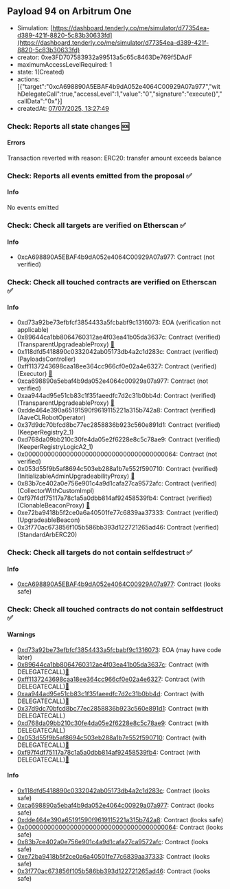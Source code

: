 ## Payload 94 on Arbitrum One

- Simulation: [https://dashboard.tenderly.co/me/simulator/d77354ea-d389-421f-8820-5c83b30633fd](https://dashboard.tenderly.co/me/simulator/d77354ea-d389-421f-8820-5c83b30633fd)
- creator: 0xe3FD707583932a99513a5c65c8463De769f5DAdF
- maximumAccessLevelRequired: 1
- state: 1(Created)
- actions: [{"target":"0xcA698890A5EBAF4b9dA052e4064C00929A07a977","withDelegateCall":true,"accessLevel":1,"value":"0","signature":"execute()","callData":"0x"}]
- createdAt: [07/07/2025, 13:27:49](https://arbiscan.io/tx/0xa543a219887b562e1681fafc4cf6004ae35547d158178f222d6201628509aaf6)

### Check: Reports all state changes :sos:

#### Errors

Transaction reverted with reason: ERC20: transfer amount exceeds balance

### Check: Reports all events emitted from the proposal :white_check_mark:

#### Info

No events emitted

### Check: Check all targets are verified on Etherscan :white_check_mark:

#### Info

- 0xcA698890A5EBAF4b9dA052e4064C00929A07a977: Contract (not verified) 

### Check: Check all touched contracts are verified on Etherscan :white_check_mark:

#### Info

- 0xd73a92be73efbfcf3854433a5fcbabf9c1316073: EOA (verification not applicable)
- 0x89644ca1bb8064760312ae4f03ea41b05da3637c: Contract (verified) (TransparentUpgradeableProxy) [:ghost:](https://github.com/bgd-labs/aave-address-book "GovernanceV3Arbitrum.PAYLOADS_CONTROLLER")
- 0x118dfd5418890c0332042ab05173db4a2c1d283c: Contract (verified) (PayloadsController) 
- 0xff1137243698caa18ee364cc966cf0e02a4e6327: Contract (verified) (Executor) [:ghost:](https://github.com/bgd-labs/aave-address-book "AaveV3Arbitrum.ACL_ADMIN, GovernanceV3Arbitrum.EXECUTOR_LVL_1")
- 0xca698890a5ebaf4b9da052e4064c00929a07a977: Contract (not verified) 
- 0xaa944ad95e51cb83c1f35faeedfc7d2c31b0bb4d: Contract (verified) (TransparentUpgradeableProxy) [:ghost:](https://github.com/bgd-labs/aave-address-book "MiscArbitrum.AAVE_CL_ROBOT_OPERATOR")
- 0xdde464e390a65191590f9619115221a315b742a8: Contract (verified) (AaveCLRobotOperator) 
- 0x37d9dc70bfcd8bc77ec2858836b923c560e891d1: Contract (verified) (KeeperRegistry2_1) 
- 0xd768da09bb210c30fe4da05e2f6228e8c5c78ae9: Contract (verified) (KeeperRegistryLogicA2_1) 
- 0x0000000000000000000000000000000000000064: Contract (not verified) 
- 0x053d55f9b5af8694c503eb288a1b7e552f590710: Contract (verified) (InitializableAdminUpgradeabilityProxy) [:ghost:](https://github.com/bgd-labs/aave-address-book "AaveV3Arbitrum.COLLECTOR")
- 0x83b7ce402a0e756e901c4a9d1cafa27ca9572afc: Contract (verified) (CollectorWithCustomImpl) 
- 0xf97f4df75117a78c1a5a0dbb814af92458539fb4: Contract (verified) (ClonableBeaconProxy) [:ghost:](https://github.com/bgd-labs/aave-address-book "AaveV3Arbitrum.ASSETS.LINK.UNDERLYING")
- 0xe72ba9418b5f2ce0a6a40501fe77c6839aa37333: Contract (verified) (UpgradeableBeacon) 
- 0x3f770ac673856f105b586bb393d122721265ad46: Contract (verified) (StandardArbERC20) 

### Check: Check all targets do not contain selfdestruct :white_check_mark:

#### Info

- [0xcA698890A5EBAF4b9dA052e4064C00929A07a977](https://arbiscan.io/address/0xcA698890A5EBAF4b9dA052e4064C00929A07a977): Contract (looks safe)

### Check: Check all touched contracts do not contain selfdestruct :white_check_mark:

#### Warnings

- [0xd73a92be73efbfcf3854433a5fcbabf9c1316073](https://arbiscan.io/address/0xd73a92be73efbfcf3854433a5fcbabf9c1316073): EOA (may have code later)
- [0x89644ca1bb8064760312ae4f03ea41b05da3637c](https://arbiscan.io/address/0x89644ca1bb8064760312ae4f03ea41b05da3637c): Contract (with DELEGATECALL)[:ghost:](https://github.com/bgd-labs/aave-address-book "GovernanceV3Arbitrum.PAYLOADS_CONTROLLER")
- [0xff1137243698caa18ee364cc966cf0e02a4e6327](https://arbiscan.io/address/0xff1137243698caa18ee364cc966cf0e02a4e6327): Contract (with DELEGATECALL)[:ghost:](https://github.com/bgd-labs/aave-address-book "AaveV3Arbitrum.ACL_ADMIN, GovernanceV3Arbitrum.EXECUTOR_LVL_1")
- [0xaa944ad95e51cb83c1f35faeedfc7d2c31b0bb4d](https://arbiscan.io/address/0xaa944ad95e51cb83c1f35faeedfc7d2c31b0bb4d): Contract (with DELEGATECALL)[:ghost:](https://github.com/bgd-labs/aave-address-book "MiscArbitrum.AAVE_CL_ROBOT_OPERATOR")
- [0x37d9dc70bfcd8bc77ec2858836b923c560e891d1](https://arbiscan.io/address/0x37d9dc70bfcd8bc77ec2858836b923c560e891d1): Contract (with DELEGATECALL)
- [0xd768da09bb210c30fe4da05e2f6228e8c5c78ae9](https://arbiscan.io/address/0xd768da09bb210c30fe4da05e2f6228e8c5c78ae9): Contract (with DELEGATECALL)
- [0x053d55f9b5af8694c503eb288a1b7e552f590710](https://arbiscan.io/address/0x053d55f9b5af8694c503eb288a1b7e552f590710): Contract (with DELEGATECALL)[:ghost:](https://github.com/bgd-labs/aave-address-book "AaveV3Arbitrum.COLLECTOR")
- [0xf97f4df75117a78c1a5a0dbb814af92458539fb4](https://arbiscan.io/address/0xf97f4df75117a78c1a5a0dbb814af92458539fb4): Contract (with DELEGATECALL)[:ghost:](https://github.com/bgd-labs/aave-address-book "AaveV3Arbitrum.ASSETS.LINK.UNDERLYING")

#### Info

- [0x118dfd5418890c0332042ab05173db4a2c1d283c](https://arbiscan.io/address/0x118dfd5418890c0332042ab05173db4a2c1d283c): Contract (looks safe)
- [0xca698890a5ebaf4b9da052e4064c00929a07a977](https://arbiscan.io/address/0xca698890a5ebaf4b9da052e4064c00929a07a977): Contract (looks safe)
- [0xdde464e390a65191590f9619115221a315b742a8](https://arbiscan.io/address/0xdde464e390a65191590f9619115221a315b742a8): Contract (looks safe)
- [0x0000000000000000000000000000000000000064](https://arbiscan.io/address/0x0000000000000000000000000000000000000064): Contract (looks safe)
- [0x83b7ce402a0e756e901c4a9d1cafa27ca9572afc](https://arbiscan.io/address/0x83b7ce402a0e756e901c4a9d1cafa27ca9572afc): Contract (looks safe)
- [0xe72ba9418b5f2ce0a6a40501fe77c6839aa37333](https://arbiscan.io/address/0xe72ba9418b5f2ce0a6a40501fe77c6839aa37333): Contract (looks safe)
- [0x3f770ac673856f105b586bb393d122721265ad46](https://arbiscan.io/address/0x3f770ac673856f105b586bb393d122721265ad46): Contract (looks safe)

